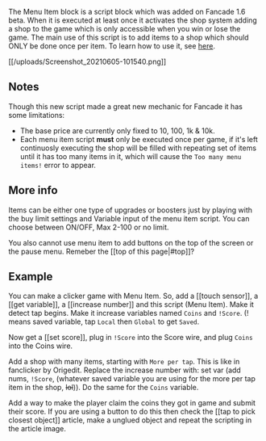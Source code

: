 The Menu Item block is a script block which was added on Fancade 1.6 beta. When it is  executed at least once it activates the shop system adding a shop to the game which is only accessible when you win or lose the game. The main use of this script is to add items to a shop which should ONLY be done once per item. To learn how to use it, see [here](https://www.fancade.com/wiki/Script/How%20to%20use%20the%20shop%20system%3F.md).

[[/uploads/Screenshot_20210605-101540.png]]

## Notes
Though this new script made a great new mechanic for Fancade it has some limitations:
* The base price are currently only fixed to 10, 100, 1k & 10k.
* Each menu item script **must** only be executed once per game, if it's left continuosly executing the shop will be filled with repeating set of items until it has too many items in it, which will cause the `Too many menu items!` error to appear.

## More info
Items can be either one type of upgrades or boosters just by playing with the buy limit settings and Variable input of the menu item script. You can choose between ON/OFF, Max 2-100 or no limit.

You also cannot use menu item to add buttons on the top of the screen or the pause menu. Remeber the [[top of this page|#top]]?
## Example
You can make a clicker game with Menu Item. So, add a [[touch sensor]], a [[get variable]], a [[increase number]] and this script (Menu Item). Make it detect tap begins. Make it increase variables named `Coins` and `!Score`. (! means saved variable, tap `Local` then `Global` to get `Saved`.

Now get a [[set score]], plug in `!Score` into the Score wire, and plug `Coins` into the Coins wire.

Add a shop with many items, starting with `More per tap`. This is like in fanclicker by Origedit. Replace the increase number with: set var (add nums, `!Score`, (whatever saved variable you are using for the more per tap item in the shop, ~~lol~~)). Do the same for the `Coins` variable.

Add a way to make the player claim the coins they got in game and submit their score. If you are using a button to do this then check the [[tap to pick closest object]] article, make a unglued object and repeat the scripting in the article image.